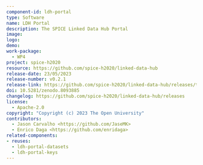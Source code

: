 ```yaml
---
component-id: ldh-portal
type: Software
name: LDH Portal
description: The SPICE Linked Data Hub Portal
image:
logo:
demo:
work-package: 
  - WP4
project: spice-h2020
resource: https://github.com/spice-h2020/linked-data-hub
release-date: 23/05/2023
release-number: v0.2.1
release-link: https://github.com/spice-h2020/linked-data-hub/releases/tag/v0.2.1
doi: 10.5281/zenodo.8093885
changelog: https://github.com/spice-h2020/linked-data-hub/releases
license:
  - Apache-2.0
copyright: "Copyright (c) 2023 The Open University"
contributors:
  - Jason Carvalho <https://github.com/JaseMK>
  - Enrico Daga <https://github.com/enridaga>
related-components:
- reuses:
  - ldh-portal-datasets
  - ldh-portal-keys
---
```

